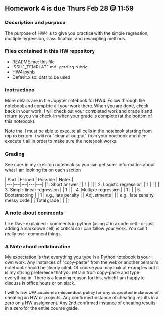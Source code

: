 ## Homework 4 is due Thurs Feb 28 @ 11:59


### Description and purpose

The purpose of HW4 is to give you practice with the simple regression, multiple regression, classification, and resampling methods.

### Files contained in this HW repository

* README.me: this file
* ISSUE_TEMPLATE.md: grading rubric
* HW4.ipynb
* Default.xlsx: data to be used

### Instructions

More details are in the Jupyter notebook for HW4. Follow through the notebook and complete all your work there. When you are done, check back in your work. I will check out your completed work and grade it and return to you via check-in when your grade is complete (at the bottom of this notebook).  

Note that I must be able to execute all cells in the notebook starting from top to bottom. I will not "clear all output" from your notebook and then execute it all in order to make sure the notebook works.

### Grading

See cues in my skeleton notebook so you can get some information about what I am looking for on each section

|  Part |  Earned | Possible | Notes  |  
|---|---|---|---|---|
| 1. Short answer  |   |  1 |   |   |
| 2. Logistic regression|   | 1  |   |   |
| 3. Simple linear regression |    | 1  |   |
|  4. Multiple regression  |   | 1   |  |
| 5. Bootstrapping  |   | 1   |   e.g., late penalty |
|  Adjustments  |   |    |   e.g., late penalty, <br> messy code |
| Total grade | | |  |


### A note about comments

Like Dave explained - comments in python (using # in a code cell - or just adding a markdown cell) is critical so I can follow your work. You can't really over-comment things.

### A Note about collaboration

My expectation is that everything you type in a Python notebook is your own work.  Any instances of "copy-paste" from the web or another person's notebook should be clearly cited. Of course you may look at examples but it is my strong preference that you refrain from copy-paste and type everything in. There is a learning reason for this, which I am happy to discuss in office hours or on slack.

I will follow UW academic misconduct policy for any suspected instances of cheating on HW or projects. Any confirmed instance of cheating results in a zero on a HW assignment. Any 2nd confirmed instance of cheating results in a zero for the entire course grade.
